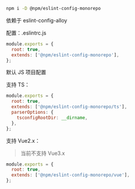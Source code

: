 ```bash
npm i -D @npm/eslint-config-monorepo
```

依赖于 eslint-config-alloy

配置：.eslintrc.js
```js
module.exports = {
  root: true,
  extends: ['@npm/eslint-config-monorepo'],
};
```
默认 JS 项目配置

支持 TS：
```js
module.exports = {
  root: true,
  extends: ['@npm/eslint-config-monorepo/ts'],
  parserOptions: {
    tsconfigRootDir: __dirname,
  },
};
```

支持 Vue2.x：
> 当前不支持 Vue3.x
```js
module.exports = {
  root: true,
  extends: ['@npm/eslint-config-monorepo/vue'],
};
```
